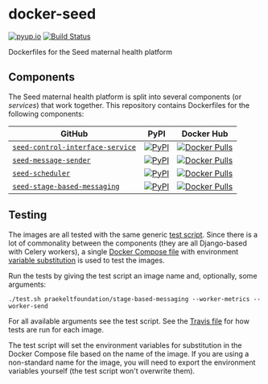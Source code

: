 # docker-seed

[![pyup.io](https://pyup.io/repos/github/praekeltfoundation/docker-seed/shield.svg)](https://pyup.io/repos/github/praekeltfoundation/docker-seed/)
[![Build Status](https://travis-ci.org/praekeltfoundation/docker-seed.svg?branch=master)](https://travis-ci.org/praekeltfoundation/docker-seed)

Dockerfiles for the Seed maternal health platform

## Components
The Seed maternal health platform is split into several components (or *services*) that work together. This repository contains Dockerfiles for the following components:

| GitHub                                                                                         | PyPI                                                                                                                                                       | Docker Hub                                                                                                                                                                                                  |
|------------------------------------------------------------------------------------------------|------------------------------------------------------------------------------------------------------------------------------------------------------------|-------------------------------------------------------------------------------------------------------------------------------------------------------------------------------------------------------------|
| [`seed-control-interface-service`](https://github.com/praekelt/seed-control-interface-service) | [![PyPI](https://img.shields.io/pypi/v/seed-control-interface-service.svg?style=flat-square)](https://pypi.python.org/pypi/seed-control-interface-service) | [![Docker Pulls](https://img.shields.io/docker/pulls/praekeltfoundation/seed-control-interface-service.svg?style=flat-square)](https://hub.docker.com/r/praekeltfoundation/seed-control-interface-service/) |
| [`seed-message-sender`](https://github.com/praekelt/seed-message-sender)                       | [![PyPI](https://img.shields.io/pypi/v/seed-message-sender.svg?style=flat-square)](https://pypi.python.org/pypi/seed-message-sender)                       | [![Docker Pulls](https://img.shields.io/docker/pulls/praekeltfoundation/seed-message-sender.svg?style=flat-square)](https://hub.docker.com/r/praekeltfoundation/seed-message-sender/)                       |
| [`seed-scheduler`](https://github.com/praekelt/seed-scheduler)                                 | [![PyPI](https://img.shields.io/pypi/v/seed-scheduler.svg?style=flat-square)](https://pypi.python.org/pypi/seed-scheduler)                                 | [![Docker Pulls](https://img.shields.io/docker/pulls/praekeltfoundation/seed-scheduler.svg?style=flat-square)](https://hub.docker.com/r/praekeltfoundation/seed-scheduler/)                                 |
| [`seed-stage-based-messaging`](https://github.com/praekelt/seed-stage-based-messaging)         | [![PyPI](https://img.shields.io/pypi/v/seed-stage-based-messaging.svg?style=flat-square)](https://pypi.python.org/pypi/seed-stage-based-messaging)         | [![Docker Pulls](https://img.shields.io/docker/pulls/praekeltfoundation/seed-stage-based-messaging.svg?style=flat-square)](https://hub.docker.com/r/praekeltfoundation/seed-stage-based-messaging/)         |

## Testing
The images are all tested with the same generic [test script](test.sh). Since there is a lot of commonality between the components (they are all Django-based with Celery workers), a single [Docker Compose file](docker-compose.yml) with environment [variable substitution](https://docs.docker.com/compose/compose-file/#variable-substitution) is used to test the images.

Run the tests by giving the test script an image name and, optionally, some arguments:
```
./test.sh praekeltfoundation/stage-based-messaging --worker-metrics --worker-send
```

For all available arguments see the test script. See the [Travis file](.travis.yml) for how tests are run for each image.

The test script will set the environment variables for substitution in the Docker Compose file based on the name of the image. If you are using a non-standard name for the image, you will need to export the environment variables yourself (the test script won't overwrite them).
